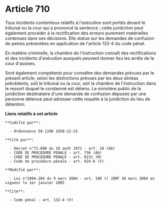 # Article 710

Tous incidents contentieux relatifs à l'exécution sont portés devant le tribunal ou la cour qui a prononcé la sentence ;
cette juridiction peut également procéder à la rectification des erreurs purement matérielles contenues dans ses décisions.
Elle statue sur les demandes de confusion de peines présentées en application de l'article 132-4 du code pénal.

En matière criminelle, la chambre de l'instruction connaît des rectifications et des incidents d'exécution auxquels peuvent
donner lieu les arrêts de la cour d'assises.

Sont également compétents pour connaître des demandes prévues par le présent article, selon les distinctions prévues par les
deux alinéas précédents, soit le tribunal ou la cour, soit la chambre de l'instruction dans le ressort duquel le condamné est
détenu. Le ministère public de la juridiction destinataire d'une demande de confusion déposée par une personne détenue peut
adresser cette requête à la juridiction du lieu de détention.

**Liens relatifs à cet article**

	**Codifié par**:

	  - Ordonnance 58-1296 1958-12-23

	**Cité par**:

	  - Décret n°71-690 du 19 août 1971 - art. 10 (Ab)
	  - CODE DE PROCEDURE PENALE - art. 756 (Ab)
	  - CODE DE PROCEDURE PENALE - art. R231 (M)
	  - Code de procédure pénale - art. R24-8 (V)

	**Modifié par**:

	  - Loi n°2004-204 du 9 mars 2004 - art. 188 () JORF 10 mars 2004 en vigueur le 1er janvier 2005

	**Cite**:

	  - Code pénal - art. 132-4 (V)
